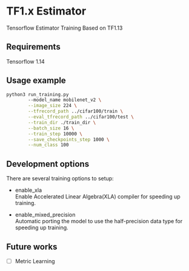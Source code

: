 # TF1.x Estimator
Tensorflow Estimator Training Based on TF1.13

## Requirements
Tensorflow 1.14

## Usage example

```sh
python3 run_training.py
        --model_name mobilenet_v2 \
        --image_size 224 \
        --tfrecord_path ../cifar100/train \
        --eval_tfrecord_path ../cifar100/test \
        --train_dir ./train_dir \
        --batch_size 16 \
        --train_step 10000 \
        --save_checkpoints_step 1000 \
        --num_class 100
```

## Development options

There are several training options to setup:

* enable_xla  
Enable Accelerated Linear Algebra(XLA) compiler for speeding up training.
	
* enable_mixed_precision  
Automatic porting the model to use the half-precision data type for speeding up training.

## Future works

* [ ] Metric Learning
